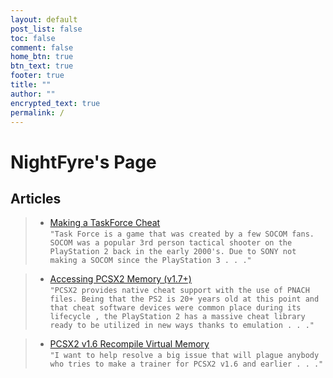 ```yaml
---
layout: default
post_list: false
toc: false
comment: false
home_btn: true
btn_text: true
footer: true
title: ""
author: ""
encrypted_text: true
permalink: /
---
```


# NightFyre's Page

## Articles
> - [Making a TaskForce Cheat](/TaskForce_Internal/)  
`"Task Force is a game that was created by a few SOCOM fans. SOCOM was a popular 3rd person tactical shooter on the PlayStation 2 back in the early 2000's. Due to SONY not making a SOCOM since the PlayStation 3 . . ."`

> - [Accessing PCSX2 Memory (v1.7+)](/PCSX2_Trainer/)  
`"PCSX2 provides native cheat support with the use of PNACH files. Being that the PS2 is 20+ years old at this point and that cheat software devices were common place during its lifecycle , the PlayStation 2 has a massive cheat library ready to be utilized in new ways thanks to emulation . . ."`

> - [PCSX2 v1.6 Recompile Virtual Memory](/Old_PCSX2_Trainer)  
`"I want to help resolve a big issue that will plague anybody who tries to make a trainer for PCSX2 v1.6 and earlier . . ."`  

<!--    Future Articles

> - [PCSX2 v1.6 Recompile Virtual Memory](/Old_PCSX2_Trainer)  

> - [SOCOM Internal Menu (PCSX2 v1.7)](/Socom_Internal/)  

> - [Initializing Dear ImGui](/init_DearImGui/)  

> - [Game BootStrapper](/Bootstrapper/)  

> - [Using an Unreal Engine SDK](/init_UnrealSDK)

-->